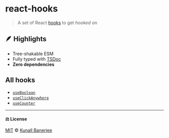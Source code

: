 # react-hooks

> A set of React [hooks](https://react.dev/reference/react/hooks) to get _hooked_ on

## 🪶 Highlights

- Tree-shakable ESM
- Fully typed with [TSDoc](https://tsdoc.org/)
- **Zero dependencies**

## All hooks

- [`useBoolean`](./hooks/use-boolean/index.ts)
- [`useClickAnywhere`](./hooks/use-click-anywhere/index.ts)
- [`useCounter`](./hooks/use-counter/index.ts)

---

#### ⚖️ License

[MIT](https://github.com/yeskunall/react-hooks/blob/main/license) © [Kunall Banerjee](https://kunall.dev/?ref=react-hooks)
